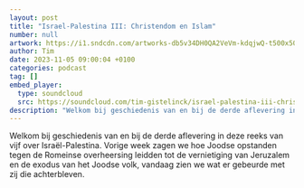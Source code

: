 ```yaml
---
layout: post
title: "Israel-Palestina III: Christendom en Islam"
number: null
artwork: https://i1.sndcdn.com/artworks-db5v34DH0QA2VeVm-kdqjwQ-t500x500.jpg
author: Tim
date: 2023-11-05 09:00:04 +0100
categories: podcast
tag: []
embed_player:
  type: soundcloud
  src: https://soundcloud.com/tim-gistelinck/israel-palestina-iii-christendom-en-islam
description: "Welkom bij geschiedenis van en bij de derde aflevering in deze reeks van vijf over Israël-Palestina."
---
```

Welkom bij geschiedenis van en bij de derde aflevering in deze reeks van vijf over Israël-Palestina. Vorige week zagen we hoe Joodse opstanden tegen de Romeinse overheersing leidden tot de vernietiging van Jeruzalem en de exodus van het Joodse volk, vandaag zien we wat er gebeurde met zij die achterbleven.